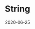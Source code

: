 ﻿---
title: String
toc: false
type: specs
date: "2020-06-25"
draft: false
specification: KBL
version: 2.5.sr1
documentType: "Recommendation"
elementType: Class
classes:
  - String
menu_name: kbl-2.5.sr1
---
